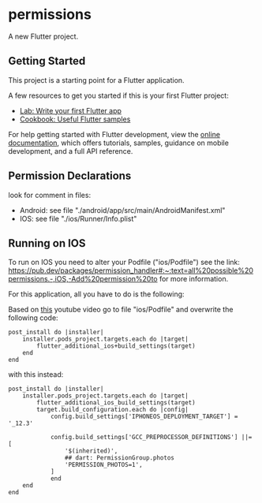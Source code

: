 # permissions

A new Flutter project.

## Getting Started

This project is a starting point for a Flutter application.

A few resources to get you started if this is your first Flutter project:

- [Lab: Write your first Flutter app](https://docs.flutter.dev/get-started/codelab)
- [Cookbook: Useful Flutter samples](https://docs.flutter.dev/cookbook)

For help getting started with Flutter development, view the
[online documentation](https://docs.flutter.dev/), which offers tutorials,
samples, guidance on mobile development, and a full API reference.

## Permission Declarations
look for comment in files:
- Android: see file "./android/app/src/main/AndroidManifest.xml"
- IOS: see file "./ios/Runner/Info.plist"

## Running on IOS
To run on IOS you need to alter your Podfile ("ios/Podfile") see the link: https://pub.dev/packages/permission_handler#:~:text=all%20possible%20permissions.-,iOS,-Add%20permission%20to for more information.

For this application, all you have to do is the following:

Based on [this](https://youtu.be/SghsImxwGxE?si=4lWBcbCvdrjou-x1&t=172) youtube video go to file "ios/Podfile" and overwrite the following code:
```
post_install do |installer|
    installer.pods_project.targets.each do |target|
        flutter_additional_ios+build_settings(target)
    end
end
```
with this instead:
```
post_install do |installer|
    installer.pods_project.targets.each do |target|
        flutter_additional_ios_build_settings(target)
        target.build_configuration.each do |config|
            config.build_settings['IPHONEOS_DEPLOYMENT_TARGET'] = '_12.3'

            config.build_settings['GCC_PREPROCESSOR_DEFINITIONS'] ||= [
                '$(inherited)',
                ## dart: PermissionGroup.photos
                'PERMISSION_PHOTOS=1',
            ]
            end
    end
end
```